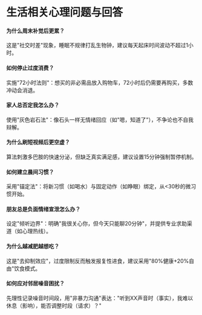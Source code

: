 # 生活相关心理问题与回答
#### 为什么周末补觉后更累？
这是"社交时差"现象，睡眠不规律打乱生物钟，建议每天起床时间波动不超过1小时。

#### 如何停止过度消费？
实施"72小时法则"：想买的非必需品放入购物车，72小时后仍需要再购买，多数冲动会消退。

#### 家人总否定我怎么办？
使用"灰色岩石法"：像石头一样无情绪回应（如"嗯，知道了"），不争论也不自我辩解。

#### 为什么刷短视频后更空虚？
算法刺激多巴胺的快速分泌，但缺乏真实满足感，建议设置15分钟强制暂停机制。

#### 如何建立晨间习惯？
采用"锚定法"：将新习惯（如喝水）与固定动作（如睁眼）绑定，从<30秒的微习惯开始。

#### 朋友总是负面情绪宣泄怎么办？
设定"倾听边界"：明确"我很关心你，但今天只能聊20分钟"，并提供专业求助渠道（如心理热线）。

#### 为什么越减肥越想吃？
这是"去抑制效应"，过度限制反而触发报复性进食，建议采用"80%健康+20%自由"饮食模式。

#### 如何应对邻居噪音困扰？
先理性记录噪音时间段，用"非暴力沟通"表达："听到XX声音时（事实），我难以休息（影响），能否调整时段（请求）？"